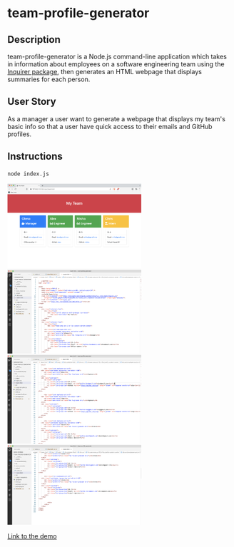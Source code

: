 # team-profile-generator

## Description

team-profile-generator is a Node.js command-line application which takes in information about employees on a software engineering team using the [Inquirer package](https://www.npmjs.com/package/inquirer), then generates an HTML webpage that displays summaries for each person. 

## User Story

As a manager a user want to generate a webpage that displays my team's basic info so that a user have quick access to their emails and GitHub profiles.

## Instructions

```bash
node index.js
```

<p float="center">
<img src="./assets/screenshot1.png"  width="300"/>
<img src="./assets/screenshot2.png"  width="300"/>
<img src="./assets/screenshot3.png"  width="300"/>
<img src="./assets/screenshot4.png"  width="300"/>
</p>

<a href="https://drive.google.com/file/d/1siUsY_tkLWRTxy2jOxlZqQ34C_mHxWnf/view" > Link to the demo </a>
